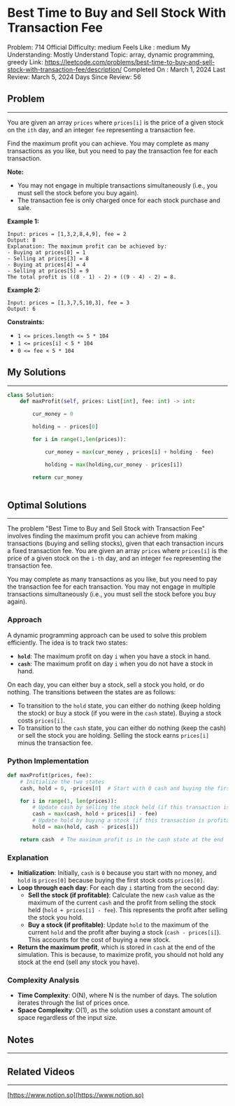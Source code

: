 # Best Time to Buy and Sell Stock With Transaction Fee

Problem: 714
Official Difficulty: medium
Feels Like : medium
My Understanding: Mostly Understand
Topic: array, dynamic programming, greedy
Link: https://leetcode.com/problems/best-time-to-buy-and-sell-stock-with-transaction-fee/description/
Completed On : March 1, 2024
Last Review: March 5, 2024
Days Since Review: 56

## Problem

---

You are given an array `prices` where `prices[i]` is the price of a given stock on the `ith` day, and an integer `fee` representing a transaction fee.

Find the maximum profit you can achieve. You may complete as many 
transactions as you like, but you need to pay the transaction fee for 
each transaction.

**Note:**

- You may not engage in multiple transactions simultaneously (i.e., you must sell the stock before you buy again).
- The transaction fee is only charged once for each stock purchase and sale.

**Example 1:**

```
Input: prices = [1,3,2,8,4,9], fee = 2
Output: 8
Explanation: The maximum profit can be achieved by:
- Buying at prices[0] = 1
- Selling at prices[3] = 8
- Buying at prices[4] = 4
- Selling at prices[5] = 9
The total profit is ((8 - 1) - 2) + ((9 - 4) - 2) = 8.
```

**Example 2:**

```
Input: prices = [1,3,7,5,10,3], fee = 3
Output: 6
```

**Constraints:**

- `1 <= prices.length <= 5 * 104`
- `1 <= prices[i] < 5 * 104`
- `0 <= fee < 5 * 104`

## My Solutions

---

```python
class Solution:
    def maxProfit(self, prices: List[int], fee: int) -> int:

        cur_money = 0

        holding = - prices[0]

        for i in range(1,len(prices)): 

            cur_money = max(cur_money , prices[i] + holding - fee)

            holding = max(holding,cur_money - prices[i])

        return cur_money
```

```python

```

## Optimal Solutions

---

The problem "Best Time to Buy and Sell Stock with Transaction Fee" involves finding the maximum profit you can achieve from making transactions (buying and selling stocks), given that each transaction incurs a fixed transaction fee. You are given an array `prices` where `prices[i]` is the price of a given stock on the `i-th` day, and an integer `fee` representing the transaction fee.

You may complete as many transactions as you like, but you need to pay the transaction fee for each transaction. You may not engage in multiple transactions simultaneously (i.e., you must sell the stock before you buy again).

### Approach

A dynamic programming approach can be used to solve this problem efficiently. The idea is to track two states:

- **`hold`**: The maximum profit on day `i` when you have a stock in hand.
- **`cash`**: The maximum profit on day `i` when you do not have a stock in hand.

On each day, you can either buy a stock, sell a stock you hold, or do nothing. The transitions between the states are as follows:

- To transition to the `hold` state, you can either do nothing (keep holding the stock) or buy a stock (if you were in the `cash` state). Buying a stock costs `prices[i]`.
- To transition to the `cash` state, you can either do nothing (keep the cash) or sell the stock you are holding. Selling the stock earns `prices[i]` minus the transaction fee.

### Python Implementation

```python
def maxProfit(prices, fee):
    # Initialize the two states
    cash, hold = 0, -prices[0]  # Start with 0 cash and buying the first stock

    for i in range(1, len(prices)):
        # Update cash by selling the stock held (if this transaction is profitable)
        cash = max(cash, hold + prices[i] - fee)
        # Update hold by buying a stock (if this transaction is profitable)
        hold = max(hold, cash - prices[i])

    return cash  # The maximum profit is in the cash state at the end
```

### Explanation

- **Initialization**: Initially, `cash` is `0` because you start with no money, and `hold` is `prices[0]` because buying the first stock costs `prices[0]`.
- **Loop through each day**: For each day `i` starting from the second day:
    - **Sell the stock (if profitable)**: Calculate the new `cash` value as the maximum of the current `cash` and the profit from selling the stock held (`hold + prices[i] - fee`). This represents the profit after selling the stock you hold.
    - **Buy a stock (if profitable)**: Update `hold` to the maximum of the current `hold` and the profit after buying a stock (`cash - prices[i]`). This accounts for the cost of buying a new stock.
- **Return the maximum profit**, which is stored in `cash` at the end of the simulation. This is because, to maximize profit, you should not hold any stock at the end (sell any stock you have).

### Complexity Analysis

- **Time Complexity**: O(N), where N is the number of days. The solution iterates through the list of prices once.
- **Space Complexity**: O(1), as the solution uses a constant amount of space regardless of the input size.

## Notes

---

 

## Related Videos

---

[https://www.notion.so](https://www.notion.so)